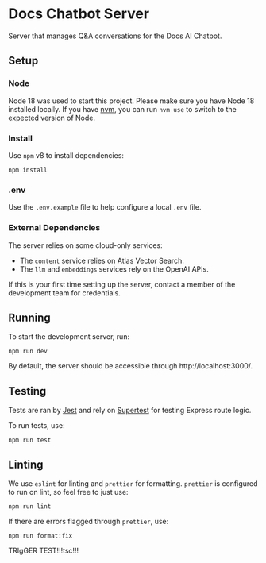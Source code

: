 # Docs Chatbot Server

Server that manages Q&A conversations for the Docs AI Chatbot.

## Setup

### Node

Node 18 was used to start this project. Please make sure you have Node 18 installed locally. If you have [nvm](https://github.com/nvm-sh/nvm), you can run `nvm use` to switch to the expected version of Node.

### Install

Use `npm` v8 to install dependencies:

```
npm install
```

### .env

Use the `.env.example` file to help configure a local `.env` file.

### External Dependencies

The server relies on some cloud-only services:

- The `content` service relies on Atlas Vector Search.
- The `llm` and `embeddings` services rely on the OpenAI APIs.

If this is your first time setting up the server, contact a member of the development
team for credentials.

## Running

To start the development server, run:

```
npm run dev
```

By default, the server should be accessible through http://localhost:3000/.

## Testing

Tests are ran by [Jest](https://jestjs.io/) and rely on [Supertest](https://github.com/ladjs/supertest) for testing Express route logic.

To run tests, use:

```
npm run test
```

## Linting

We use `eslint` for linting and `prettier` for formatting. `prettier` is configured to run on lint, so feel free to just use:

```
npm run lint
```

If there are errors flagged through `prettier`, use:

```
npm run format:fix
```

TRIgGER TEST!!!tsc!!!
